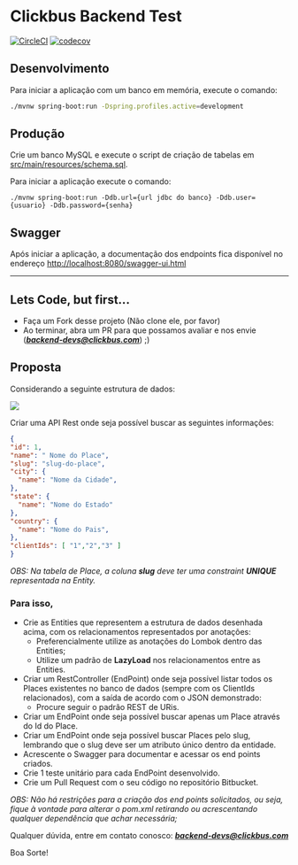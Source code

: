 # Clickbus Backend Test

[![CircleCI](https://circleci.com/gh/ypconstante/clickbus-restapi-test.svg?style=svg)](https://circleci.com/gh/ypconstante/clickbus-restapi-test) [![codecov](https://codecov.io/gh/ypconstante/clickbus-restapi-test/branch/master/graph/badge.svg)](https://codecov.io/gh/ypconstante/clickbus-restapi-test)

## Desenvolvimento

Para iniciar a aplicação com um banco em memória, execute o comando:

```sh
./mvnw spring-boot:run -Dspring.profiles.active=development
```


## Produção

Crie um banco MySQL e execute o script de criação de tabelas em [src/main/resources/schema.sql](src/main/resources/schema.sql).

Para iniciar a aplicação execute o comando:

```
./mvnw spring-boot:run -Ddb.url={url jdbc do banco} -Ddb.user={usuario} -Ddb.password={senha}
```


## Swagger

Após iniciar a aplicação, a documentação dos endpoints fica disponível no endereço <http://localhost:8080/swagger-ui.html>

---

## Lets Code, but first...
* Faça um Fork desse projeto (Não clone ele, por favor)
* Ao terminar, abra um PR para que possamos avaliar e nos envie (***backend-devs@clickbus.com***) ;)

## Proposta
Considerando a seguinte estrutura de dados:

![](tables.png)

Criar uma API Rest onde seja possível buscar as seguintes informações:
```json
{
"id": 1,
"name": " Nome do Place",
"slug": "slug-do-place",
"city": {
  "name": "Nome da Cidade",
},
"state": {
  "name": "Nome do Estado"
},
"country": {
  "name": "Nome do Pais",
},
"clientIds": [ "1","2","3" ]
}
```

*OBS: Na tabela de Place, a coluna **slug** deve ter uma constraint **UNIQUE** representada na Entity.*

### Para isso, 
* Crie as Entities que representem a estrutura de dados desenhada acima, com os relacionamentos representados por anotações:
    * Preferencialmente utilize as anotações do ​Lombok​​ dentro das Entities;
    * Utilize um padrão de **LazyLoad** nos relacionamentos entre as Entities.
* Criar um RestController (EndPoint) onde seja possível listar todos os Places existentes
no banco de dados (sempre com os ClientIds relacionados), com a saída de acordo com o JSON demonstrado:
    * Procure seguir o padrão REST de URis.
* Criar um EndPoint onde seja possível buscar apenas um Place através do Id do Place.
* Criar um EndPoint onde seja possível buscar Places pelo slug, lembrando que o slug
deve ser um atributo único dentro da entidade.
* Acrescente o Swagger para documentar e acessar os end points criados.
* Crie 1 teste unitário para cada EndPoint desenvolvido.
* Crie um Pull Request com o seu código no repositório Bitbucket.

*OBS:
Não há restrições para a criação dos end points solicitados, ou seja, fique à vontade
para alterar o pom.xml retirando ou acrescentando qualquer dependência que achar necessária;*

Qualquer dúvida, entre em contato conosco: ***backend-devs@clickbus.com***

Boa Sorte!

